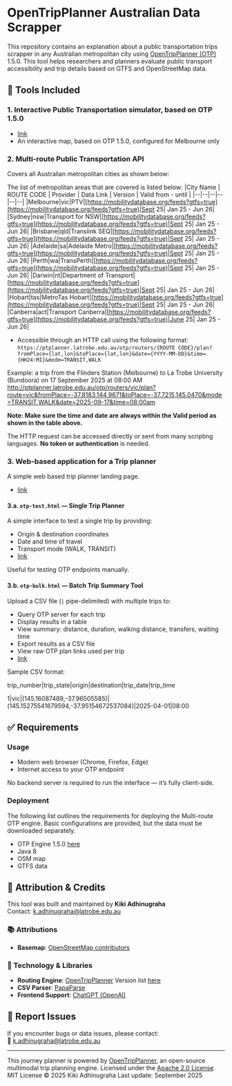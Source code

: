 # OpenTripPlanner Australian Data Scrapper

This repository contains an explanation about a public transportation trips scrapper in any Australian metropolitan city using [OpenTripPlanner (OTP)](https://www.opentripplanner.org/) 1.5.0. 
This tool helps researchers and planners evaluate public transport accessibility and trip details based on GTFS and OpenStreetMap data.

## 🔧 Tools Included
### 1. Interactive Public Transportation simulator, based on OTP 1.5.0
- [link](https://ptplanner.latrobe.edu.au)
- An interactive map, based on OTP 1.5.0, configured for Melbourne only

### 2. Multi-route Public Transportation API
Covers all Australian metropolitan cities as shown below:

The list of metropolitan areas that are covered is listed below:
|City Name | ROUTE CODE | Provider | Data Link | Version | Valid from - until |
|--|--|--|--|--|--|
|Melbourne|vic|PTV|[https://mobilitydatabase.org/feeds?gtfs=true](https://mobilitydatabase.org/feeds?gtfs=true)|Sept 25| Jan 25 - Jun 26|
|Sydney|nsw|Transport for NSW|[https://mobilitydatabase.org/feeds?gtfs=true](https://mobilitydatabase.org/feeds?gtfs=true)|Sept 25| Jan 25 - Jun 26|
|Brisbane|qld|Translink SEQ|[https://mobilitydatabase.org/feeds?gtfs=true](https://mobilitydatabase.org/feeds?gtfs=true)|Sept 25| Jan 25 - Jun 26|
|Adelaide|sa|Adelaide Metro|[https://mobilitydatabase.org/feeds?gtfs=true](https://mobilitydatabase.org/feeds?gtfs=true)|Sept 25| Jan 25 - Jun 26|
|Perth|wa|TransPerth|[https://mobilitydatabase.org/feeds?gtfs=true](https://mobilitydatabase.org/feeds?gtfs=true)|Sept 25| Jan 25 - Jun 26|
|Darwin|nt|Department of Transport|[https://mobilitydatabase.org/feeds?gtfs=true](https://mobilitydatabase.org/feeds?gtfs=true)|Sept 25| Jan 25 - Jun 26|
|Hobart|tas|MetroTas Hobart|[https://mobilitydatabase.org/feeds?gtfs=true](https://mobilitydatabase.org/feeds?gtfs=true)|Sept 25| Jan 25 - Jun 26|
|Canberra|act|Transport Canberra|[https://mobilitydatabase.org/feeds?gtfs=true](https://mobilitydatabase.org/feeds?gtfs=true)|June 25| Jan 25 - Jun 26|

- Accessible through an HTTP call using the following format:
`https://ptplanner.latrobe.edu.au/otp/routers/{ROUTE CODE}/plan?fromPlace={lat,lon}&toPlace={lat,lon}&date={YYYY-MM-DD}&time={HH24:MI}&mode=TRANSIT,WALK`

Example: a trip from the Flinders Station (Melbourne) to La Trobe University (Bundoora) on 17 September 2025 at 08:00 AM
http://ptplanner.latrobe.edu.au/otp/routers/vic/plan?route=vic&fromPlace=-37.8183,144.9671&toPlace=-37.7215,145.0470&mode=TRANSIT,WALK&date=2025-09-17&time=08:00am

**Note: Make sure the time and date are always within the Valid period as shown in the table above.**

The HTTP request can be accessed directly or sent from many scripting languages. **No token or authentication** is needed.
### 3. Web-based application for a Trip planner
A simple web based trip planner landing page.
- [link](https://kiki-maulana.github.io/otp/)
  
#### 3.a. `otp-test.html` — Single Trip Planner
A simple interface to test a single trip by providing:
- Origin & destination coordinates
- Date and time of travel
- Transport mode (WALK, TRANSIT)
- [link](https://kiki-maulana.github.io/otp/otp-test.html)

Useful for testing OTP endpoints manually.

#### 3.b. `otp-bulk.html` — Batch Trip Summary Tool
Upload a CSV file (`|` pipe-delimited) with multiple trips to:
- Query OTP server for each trip
- Display results in a table
- View summary: distance, duration, walking distance, transfers, waiting time
- Export results as a CSV file
- View raw OTP plan links used per trip
- [link](https://kiki-maulana.github.io/otp/otp-bulk.html)

Sample CSV format:

trip_number|trip_state|origin|destination|trip_date|trip_time

1|vic|(145.16087489,-37.96505585)|(145.15275541679594,-37.95154672537084)|2025-04-01|08:00


## ✅ Requirements
### Usage
- Modern web browser (Chrome, Firefox, Edge)
- Internet access to your OTP endpoint

No backend server is required to run the interface — it’s fully client-side.

### Deployment
The following list outlines the requirements for deploying the Multi-route OTP engine. Basic configurations are provided, but the data must be downloaded separately.
- OTP Engine 1.5.0 [here](https://repo1.maven.org/maven2/org/opentripplanner/otp/)
- Java 8
- OSM map
- GTFS data

## 📢 Attribution & Credits

This tool was built and maintained by **Kiki Adhinugraha**  
Contact: [k.adhinugraha@latrobe.edu.au](mailto:k.adhinugraha@latrobe.edu.au)

### 📚 Attributions

- **Basemap**: [OpenStreetMap contributors](https://www.openstreetmap.org/copyright)

### 🧠 Technology & Libraries
- **Routing Engine**: [OpenTripPlanner](https://www.opentripplanner.org/) Version list [here](https://repo1.maven.org/maven2/org/opentripplanner/otp/)
- **CSV Parser**: [PapaParse](https://www.papaparse.com/)
- **Frontend Support**: [ChatGPT (OpenAI)](https://openai.com/chatgpt)

## 🐞 Report Issues

If you encounter bugs or data issues, please contact:  
📧 [k.adhinugraha@latrobe.edu.au](mailto:k.adhinugraha@latrobe.edu.au)

---
  This journey planner is powered by <a href="https://github.com/opentripplanner/OpenTripPlanner" target="_blank">OpenTripPlanner</a>,
  an open-source multimodal trip planning engine. Licensed under the
  <a href="https://www.apache.org/licenses/LICENSE-2.0" target="_blank">Apache 2.0 License</a>.
MIT License © 2025 Kiki Adhinugraha
Last update: September 2025

